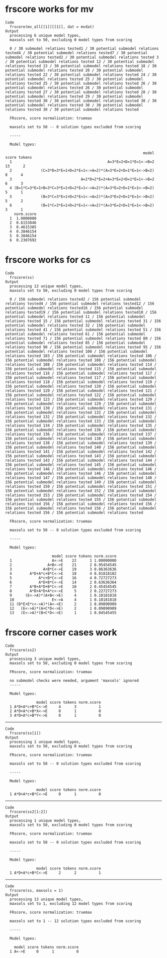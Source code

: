 # frscore works for mv

    Code
      frscore(mv_all[[1]][[1]], dat = mvdat)
    Output
      processing 6 unique model types,
      maxsols set to 50, excluding 0 model types from scoring
      
      0 / 30 submodel relations tested1 / 30 potential submodel relations tested4 / 30 potential submodel relations tested7 / 30 potential submodel relations tested2 / 30 potential submodel relations tested 3 / 30 potential submodel relations tested 12 / 30 potential submodel relations tested 13 / 30 potential submodel relations tested 18 / 30 potential submodel relations tested 20 / 30 potential submodel relations tested 22 / 30 potential submodel relations tested 24 / 30 potential submodel relations tested 25 / 30 potential submodel relations tested 25 / 30 potential submodel relations tested 26 / 30 potential submodel relations tested 26 / 30 potential submodel relations tested 27 / 30 potential submodel relations tested 28 / 30 potential submodel relations tested 29 / 30 potential submodel relations tested 30 / 30 potential submodel relations tested 30 / 30 potential submodel relations tested 30 / 30 potential submodel relations tested 30 / 30 potential submodel relations tested 
      
      FRscore, score normalization: truemax 
      
      maxsols set to 50 -- 0 solution types excluded from scoring 
      
      -----
       
      Model types: 
      
                                                                  model score tokens
      1                                           A=3*E=2+D=1*E=1<->B=2    13      2
      2             (C=3*D=3*E=1+D=2*E=1<->A=2)*(A=3*E=2+D=1*E=1<->B=2)     8      4
      3                               A=2*D=2*E=2+A=3*E=2+D=1*E=1<->B=2     6      3
      4 (B=1*C=3*E=1+B=3*C=3*E=1+D=2*E=1<->A=2)*(A=3*E=2+D=1*E=1<->B=2)     5      1
      5             (B=3*C=3*E=1+D=2*E=1<->A=2)*(A=3*E=2+D=1*E=1<->B=2)     5      2
      6             (B=1*C=3*E=1+D=2*E=1<->A=2)*(A=3*E=2+D=1*E=1<->B=2)     3      1
        norm.score
      1  1.0000000
      2  0.6153846
      3  0.4615385
      4  0.3846154
      5  0.3846154
      6  0.2307692
      
      

# frscore works for cs

    Code
      frscore(ss)
    Output
      processing 13 unique model types,
      maxsols set to 50, excluding 0 model types from scoring
      
      0 / 156 submodel relations tested2 / 156 potential submodel relations tested4 / 156 potential submodel relations tested12 / 156 potential submodel relations tested16 / 156 potential submodel relations tested19 / 156 potential submodel relations tested10 / 156 potential submodel relations tested 11 / 156 potential submodel relations tested 15 / 156 potential submodel relations tested 31 / 156 potential submodel relations tested 32 / 156 potential submodel relations tested 41 / 156 potential submodel relations tested 51 / 156 potential submodel relations tested 61 / 156 potential submodel relations tested 71 / 156 potential submodel relations tested 80 / 156 potential submodel relations tested 85 / 156 potential submodel relations tested 90 / 156 potential submodel relations tested 95 / 156 potential submodel relations tested 100 / 156 potential submodel relations tested 103 / 156 potential submodel relations tested 106 / 156 potential submodel relations tested 108 / 156 potential submodel relations tested 108 / 156 potential submodel relations tested 114 / 156 potential submodel relations tested 115 / 156 potential submodel relations tested 116 / 156 potential submodel relations tested 117 / 156 potential submodel relations tested 117 / 156 potential submodel relations tested 118 / 156 potential submodel relations tested 119 / 156 potential submodel relations tested 120 / 156 potential submodel relations tested 120 / 156 potential submodel relations tested 121 / 156 potential submodel relations tested 122 / 156 potential submodel relations tested 123 / 156 potential submodel relations tested 129 / 156 potential submodel relations tested 129 / 156 potential submodel relations tested 130 / 156 potential submodel relations tested 131 / 156 potential submodel relations tested 132 / 156 potential submodel relations tested 132 / 156 potential submodel relations tested 132 / 156 potential submodel relations tested 133 / 156 potential submodel relations tested 134 / 156 potential submodel relations tested 135 / 156 potential submodel relations tested 136 / 156 potential submodel relations tested 136 / 156 potential submodel relations tested 137 / 156 potential submodel relations tested 138 / 156 potential submodel relations tested 138 / 156 potential submodel relations tested 139 / 156 potential submodel relations tested 140 / 156 potential submodel relations tested 141 / 156 potential submodel relations tested 142 / 156 potential submodel relations tested 143 / 156 potential submodel relations tested 143 / 156 potential submodel relations tested 144 / 156 potential submodel relations tested 145 / 156 potential submodel relations tested 146 / 156 potential submodel relations tested 146 / 156 potential submodel relations tested 146 / 156 potential submodel relations tested 147 / 156 potential submodel relations tested 148 / 156 potential submodel relations tested 149 / 156 potential submodel relations tested 150 / 156 potential submodel relations tested 151 / 156 potential submodel relations tested 152 / 156 potential submodel relations tested 153 / 156 potential submodel relations tested 154 / 156 potential submodel relations tested 155 / 156 potential submodel relations tested 156 / 156 potential submodel relations tested 156 / 156 potential submodel relations tested 156 / 156 potential submodel relations tested 156 / 156 potential submodel relations tested 
      
      FRscore, score normalization: truemax 
      
      maxsols set to 50 -- 0 solution types excluded from scoring 
      
      -----
       
      Model types: 
      
                         model score tokens norm.score
      1                  A<->E    22      1 1.00000000
      2                A+B<->E    21      2 0.95454545
      3              A+B*C<->E    19      3 0.86363636
      4        A*D+A*c+B*C<->E    18      4 0.81818182
      5            A*c+B*C<->E    16      4 0.72727273
      6            A*D+B*C<->E    14      2 0.63636364
      7        A*B+A*D+B*C<->E    10      2 0.45454545
      8        A*B+A*D+A*c<->E     5      2 0.22727273
      9      (E<->A)*(A+B<->E)     4      1 0.18181818
      10                 E<->A     4      1 0.18181818
      11 (D*E+E*c<->A)*(A<->E)     2      1 0.09090909
      12   (E<->A)*(A+C*D<->E)     2      1 0.09090909
      13   (E<->A)*(B+C*D<->E)     1      1 0.04545455
      
      

# frscore corner cases work

    Code
      frscore(ss2)
    Output
      processing 3 unique model types,
      maxsols set to 50, excluding 0 model types from scoring
      
      FRscore, score normalization: truemax 
      
      no submodel checks were needed, argument 'maxsols' ignored 
      -----
       
      Model types: 
      
                  model score tokens norm.score
      1 A*D+A*c+B*C<->E     4      3          1
      2 A*D+A*c+B*X<->E     0      1          0
      3 A*D+A*c+B*Y<->E     0      1          0
      
      

---

    Code
      frscore(ss[1])
    Output
      processing 1 unique model types,
      maxsols set to 50, excluding 0 model types from scoring
      
      FRscore, score normalization: truemax 
      
      maxsols set to 50 -- 0 solution types excluded from scoring 
      
      -----
       
      Model types: 
      
                  model score tokens norm.score
      1 A*D+A*c+B*C<->E     0      1          0
      
      

---

    Code
      frscore(ss2[1:2])
    Output
      processing 1 unique model types,
      maxsols set to 50, excluding 0 model types from scoring
      
      FRscore, score normalization: truemax 
      
      maxsols set to 50 -- 0 solution types excluded from scoring 
      
      -----
       
      Model types: 
      
                  model score tokens norm.score
      1 A*D+A*c+B*C<->E     2      2          1
      
      

---

    Code
      frscore(ss, maxsols = 1)
    Output
      processing 13 unique model types,
      maxsols set to 1, excluding 12 model types from scoring
      
      FRscore, score normalization: truemax 
      
      maxsols set to 1 -- 12 solution types excluded from scoring 
      
      -----
       
      Model types: 
      
        model score tokens norm.score
      1 A<->E     0      1          0
      
      

